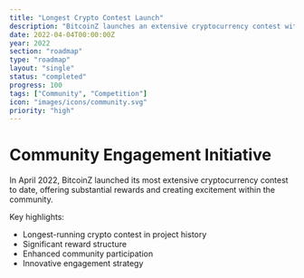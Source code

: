 ```yaml
---
title: "Longest Crypto Contest Launch"
description: "BitcoinZ launches an extensive cryptocurrency contest with significant rewards"
date: 2022-04-04T00:00:00Z
year: 2022
section: "roadmap"
type: "roadmap"
layout: "single"
status: "completed"
progress: 100
tags: ["Community", "Competition"]
icon: "images/icons/community.svg"
priority: "high"
---
```


# Community Engagement Initiative

In April 2022, BitcoinZ launched its most extensive cryptocurrency contest to date, offering substantial rewards and creating excitement within the community.

Key highlights:
- Longest-running crypto contest in project history
- Significant reward structure
- Enhanced community participation
- Innovative engagement strategy
